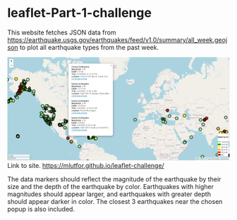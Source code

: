 # leaflet-Part-1-challenge
This website fetches JSON data from https://earthquake.usgs.gov/earthquakes/feed/v1.0/summary/all_week.geojson to plot all earthquake types from the past week.

![Example Image](Capture.PNG)
Link to site.  https://mlutfor.github.io/leaflet-challenge/


The data markers should reflect the magnitude of the earthquake by their size and the depth of the earthquake by color. Earthquakes with higher magnitudes should appear larger, and earthquakes with greater depth should appear darker in color.  The closest 3 earthquakes near the chosen popup is also included.